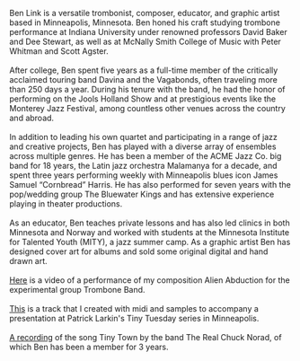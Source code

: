 Ben Link is a versatile trombonist, composer, educator, and graphic artist based in Minneapolis, Minnesota. Ben honed his craft studying trombone performance at Indiana University under renowned professors David Baker and Dee Stewart, as well as at McNally Smith College of Music with Peter Whitman and Scott Agster.</br> </br>
After college, Ben spent five years as a full-time member of the critically acclaimed touring band Davina and the Vagabonds, often traveling more than 250 days a year. During his tenure with the band, he had the honor of performing on the Jools Holland Show and at prestigious events like the Monterey Jazz Festival, among countless other venues across the country and abroad. </br> </br>
In addition to leading his own quartet and participating in a range of jazz and creative projects, Ben has played with a diverse array of ensembles across multiple genres. He has been a member of the ACME Jazz Co. big band for 18 years, the Latin jazz orchestra Malamanya for a decade, and spent three years performing weekly with Minneapolis blues icon James Samuel “Cornbread” Harris. He has also performed for seven years with the pop/wedding group The Bluewater Kings and has extensive experience playing in theater productions. </br> </br>
As an educator, Ben teaches private lessons and has also led clinics in both Minnesota and Norway and worked with students at the Minnesota Institute for Talented Youth (MITY), a jazz summer camp. As a graphic artist Ben has designed cover art for albums and sold some original digital and hand drawn art. </br> </br>
[Here](https://www.youtube.com/watch?v=u1OHnaX6T34) is a video of a performance of my composition Alien Abduction for the experimental group Trombone Band.</br> </br>
[This](https://soundcloud.com/benjaminalink/tiny-tuesday-collage?si=78dfe57b2d624b3e8cf3b074abd5bb24&utm_source=clipboard&utm_medium=text&utm_campaign=social_sharing) is a track that I created with midi and samples to accompany a presentation at Patrick Larkin's Tiny Tuesday series in Minneapolis. </br> </br>
[A recording](https://www.youtube.com/watch?v=g1a_0r20iD4) of the song Tiny Town by the band The Real Chuck Norad, of which Ben has been a member for 3 years.

